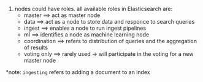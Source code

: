 1. nodes could have roles. all available roles in Elasticsearch are:
    - master  ==> act as master node
    - data    ==> act as a node to store data and responce to search queries
    - ingest  ==> enables a node to run ingest pipelines
    - ml      ==> identifies a node as machine learning node
    - coordination  ==> refers to distribution of queries and the aggregation of results
    - voting only ==> rarely used -> will participate in the voting for a new master node


*note: `ingesting` refers to adding a document to an index